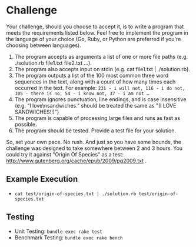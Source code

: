 # Challenge

Your challenge, should you choose to accept it, is to write a program that meets the requirements listed below. Feel free to implement the program in the language of your choice (Go, Ruby, or Python are preferred if you're choosing between languages).

1. The program accepts as arguments a list of one or more file paths (e.g. ./solution.rb file1.txt file2.txt ...).
2. The program also accepts input on stdin (e.g. cat file1.txt | ./solution.rb).
3. The program outputs a list of the 100 most common three word sequences in the text, along with a count of how many times each occurred in the text. For example: `231 - i will not, 116 - i do not, 105 - there is no, 54 - i know not, 37 - i am not …`
4. The program ignores punctuation, line endings, and is case insensitive (e.g. “I love\nsandwiches.” should be treated the same as "(I LOVE SANDWICHES!!)")
5. The program is capable of processing large files and runs as fast as possible.
6. The program should be tested. Provide a test file for your solution.

So, set your own pace. No rush. And just so you have some bounds, the challenge was designed to take somewhere between 2 and 3 hours. You could try it against "Origin Of Species" as a test: http://www.gutenberg.org/cache/epub/2009/pg2009.txt .

## Example Execution

- `cat test/origin-of-species.txt | ./solution.rb test/origin-of-species.txt`

## Testing

- Unit Testing: `bundle exec rake test`
- Benchmark Testing: `bundle exec rake bench`
